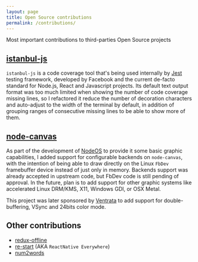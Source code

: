 ```yaml
---
layout: page
title: Open Source contributions
permalink: /contributions/
---
```


Most important contributions to third-parties Open Source projects

## [istanbul-js](https://istanbul.js.org/)

`istanbul-js` is a code coverage tool that's being used internally by
[Jest](https://jestjs.io/) testing framework, developed by Facebook and the
current de-facto standard for Node.js, React and Javascript projects. Its
default text output format was too much limited when showing the number of code
coverage missing lines, so I refactored it reduce the number of decoration
characters and auto-adjust to the width of the terminal by default, in addition
of grouping ranges of consecutive missing lines to be able to show more of them.

## [node-canvas](https://github.com/Automattic/node-canvas)

As part of the development of [NodeOS](projects#NodeOS) to provide it some basic
graphic capabilities, I added support for configurable backends on
`node-canvas`, with the intention of being able to draw directly on the Linux
`FbDev` framebuffer device instead of just only in memory. Backends support was
already accepted in upstream code, but FbDev code is still pending of approval.
In the future, plan is to add support for other graphic systems like accelerated
Linux DRM/KMS, X11, Windows GDI, or OSX Metal.

This project was later sponsored by [Ventrata](https://ventrata.com/) to add
support for double-buffering, VSync and 24bits color mode.

## Other contributions

- [redux-offline](https://github.com/redux-offline/redux-offline)
- [re-start](https://github.com/react-everywhere/re-start) (AKA
  `ReactNative Everywhere`)
- [num2words](https://pypi.org/project/num2words/)
